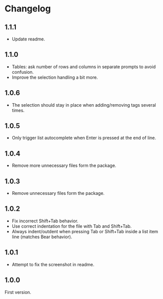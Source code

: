 # Changelog

## 1.1.1

- Update readme.

## 1.1.0

- Tables: ask number of rows and columns in separate prompts to avoid confusion.
- Improve the selection handling a bit more.

## 1.0.6

- The selection should stay in place when adding/removing tags several times.

## 1.0.5

- Only trigger list autocomplete when Enter is pressed at the end of line.

## 1.0.4

- Remove more unnecessary files form the package.

## 1.0.3

- Remove unnecessary files form the package.

## 1.0.2

- Fix incorrect Shift+Tab behavior.
- Use correct indentation for the file with Tab and Shift+Tab.
- Always indent/outdent when pressing Tab or Shift+Tab inside a list item line (matches Bear behavior).

## 1.0.1

- Attempt to fix the screenshot in readme.

## 1.0.0

First version.
